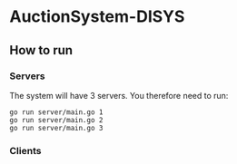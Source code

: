 # AuctionSystem-DISYS

## How to run

### Servers

The system will have 3 servers. You therefore need to run:

```shl
go run server/main.go 1
go run server/main.go 2
go run server/main.go 3
```

### Clients
